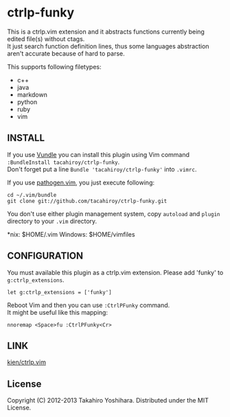 ctrlp-funky
============

This is a ctrlp.vim extension and it abstracts functions currently being edited file(s) without ctags.  
It just search function definition lines, thus some languages abstraction aren't accurate because of hard to parse.

This supports following filetypes:
* c++
* java
* markdown
* python
* ruby
* vim

INSTALL
----------
If you use [Vundle](https://github.com/gmarik/vundle.git) you can install this plugin using Vim command `:BundleInstall tacahiroy/ctrlp-funky`.  
Don't forget put a line `Bundle 'tacahiroy/ctrlp-funky'` into `.vimrc`.

If you use [pathogen.vim](https://github.com/tpope/vim-pathogen), you just execute following:

    cd ~/.vim/bundle
    git clone git://github.com/tacahiroy/ctrlp-funky.git

You don't use either plugin management system, copy `autoload` and `plugin` directory to your `.vim` directory.

\*nix: $HOME/.vim
Windows: $HOME/vimfiles

CONFIGURATION
----------
You must available this plugin as a ctrlp.vim extension. Please add 'funky' to `g:ctrlp_extensions`.

    let g:ctrlp_extensions = ['funky']

Reboot Vim and then you can use `:CtrlPFunky` command.  
It might be useful like this mapping:

    nnoremap <Space>fu :CtrlPFunky<Cr>

LINK
--------------

[kien/ctrlp.vim](https://github.com/kien/ctrlp.vim)

License
-------

Copyright (C) 2012-2013 Takahiro Yoshihara. Distributed under the MIT License.

